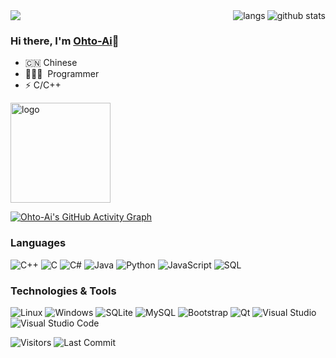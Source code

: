<img align="middle" src="https://readme-typing-svg.herokuapp.com?font=Segoe+Script&center=true&lines=Write+Everywhere%2C+Read+Nowhere."/>

<img align="right" src="https://github-readme-stats.vercel.app/api?username=Ohto-Ai&show_icons=true&theme=highcontrast&count_private=true&include_all_commits=true" alt="github stats" />

<img align="right" src="https://github-readme-stats.vercel.app/api/top-langs/?username=Ohto-Ai&layout=compact&theme=highcontrast" alt="langs"/>

### Hi there, I'm [Ohto-Ai](https://ohtoai.top)👋

- 🇨🇳 Chinese
- 🧑🏻‍💻 &nbsp;Programmer
- ⚡ C/C++

<img src="https://github-profile-trophy.vercel.app/?username=Ohto-Ai&theme=juicyfresh&column=8&margin-w=5" alt="logo" height="160" align="center" />

[![Ohto-Ai's GitHub Activity Graph](https://activity-graph.herokuapp.com/graph?username=Ohto-Ai&theme=xcode)](https://github.com/Ohto-Ai)

### Languages

![C++](https://img.shields.io/badge/-C++-000?&logo=C%2b%2b&logoColor=00599C)
![C](https://img.shields.io/badge/-C-000?&logo=C)
![C#](https://img.shields.io/badge/-C%23-000?&logo=CSharp&logoColor=239120)
![Java](https://img.shields.io/badge/-Java-000?&logo=Java&logoColor=007396)
![Python](https://img.shields.io/badge/-Python-000?&logo=Python)
![JavaScript](https://img.shields.io/badge/-JavaScript-000?&logo=JavaScript)
![SQL](https://img.shields.io/badge/-SQL-000?&logo=MySQL)


### Technologies & Tools

![Linux](https://img.shields.io/badge/-Linux-000?&logo=Linux)
![Windows](https://img.shields.io/badge/-Windows-000?&logo=Windows&logoColor=0078D6)
![SQLite](https://img.shields.io/badge/-SQLite-000?&logo=SQLite&logoColor=003B57)
![MySQL](https://img.shields.io/badge/-MySQL-000?&logo=MySQL&logoColor=4479A1)
![Bootstrap](https://img.shields.io/badge/-Bootstrap-000?&logo=Bootstrap)
![Qt](https://img.shields.io/badge/-Qt-000?&logo=Qt)
![Visual Studio](https://img.shields.io/badge/-Visual_Studio-000?&logo=VisualStudio&logoColor=5C2D91)
![Visual Studio Code](https://img.shields.io/badge/-Visual_Studio_Code-000?&logo=VisualStudioCode&logoColor=007ACC)

<img alt="Visitors" src="https://komarev.com/ghpvc/?username=Ohto-Ai&style=flat&labelColor=black&logo=github&label=PROFILE+VIEWS&color=29bf12">
<img alt="Last Commit" src="https://img.shields.io/github/last-commit/Ohto-Ai/Ohto-Ai?logo=markdown&label=LAST+UPDATE&color=29bf12&style=flat">




